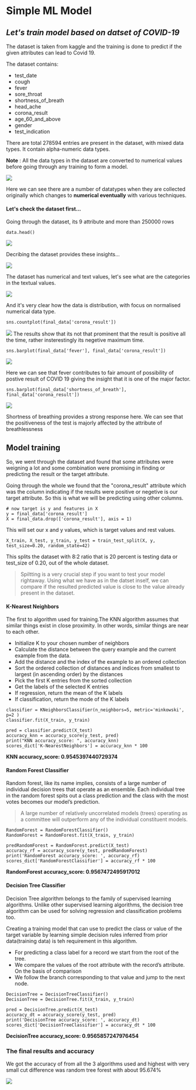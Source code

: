 # Simple ML Model
## _Let's train model based on datset of COVID-19_

The dataset is taken from kaggle and the training is done to predict if the given attributes can lead to Covid 19.

The dataset contains:
- test_date
- cough
- fever
- sore_throat
- shortness_of_breath
- head_ache
- corona_result
- age_60_and_above
- gender
- test_indication

There are total 278594 entries are present in the dataset, with mixed data types. It contain alpha-numeric data types.

**Note** : All the data types in the dataset are converted to numerical values before going through any training to form a model.

![](https://github.com/Sara-cos/Intern-Work/blob/main/int-ml-5/Simple_ML_Model%20(Covid%2019%20model)/Images/Data%20Types%20ML.png)

Here we can see there are a number of datatypes when they are collected originally which changes to **numerical eventually** with various techniques.

#### Let's check the dataset first...

Going through the dataset, its 9 attribute and more than 250000 rows

```
data.head()
```
![](https://github.com/Sara-cos/Intern-Work/blob/main/int-ml-5/Simple_ML_Model%20(Covid%2019%20model)/Images/Dataset.png)



Decribing the dataset provides these insights...

![](https://github.com/Sara-cos/Intern-Work/blob/main/int-ml-5/Simple_ML_Model%20(Covid%2019%20model)/Images/Describe.png)



The dataset has numerical and text values, let's see what are the categories in the textual values.

![](https://github.com/Sara-cos/Intern-Work/blob/main/int-ml-5/Simple_ML_Model%20(Covid%2019%20model)/Images/Desc_1.png)


And it's very clear how the data is distribution, with focus on normalised numerical data type.

```
sns.countplot(final_data['corona_result'])
```
![](https://github.com/Sara-cos/Intern-Work/blob/main/int-ml-5/Simple_ML_Model%20(Covid%2019%20model)/Images/Count_cases.png)
The results show that its not that prominent that the result is positive all the time, rather insterestingly its negetive maximum time.

```
sns.barplot(final_data['fever'], final_data['corona_result'])
```
![](https://github.com/Sara-cos/Intern-Work/blob/main/int-ml-5/Simple_ML_Model%20(Covid%2019%20model)/Images/Fever_count.png)

Here we can see that fever contributes to fair amount of possibility of postive result of COVID 19 giving the insight that it is one of the major factor.



```
sns.barplot(final_data['shortness_of_breath'], final_data['corona_result'])
```
![](https://github.com/Sara-cos/Intern-Work/blob/main/int-ml-5/Simple_ML_Model%20(Covid%2019%20model)/Images/Shortness_breath.png)

Shortness of breathing provides a strong response here. We can see that the positiveness of the test is majorly affected by the attribute of breathlessness

## Model training

So, we went through the dataset and found that some attributes were weigning a lot and some combination were promising in finding or predicting the result or the target attribute.

Going through the whole we found that the "corona_result" attribute which was the column indicating if the results were positive or negetive is our target attribute. So this is what we will be predicting using other columns.

```
# now target is y and features in X
y = final_data['corona_result']
X = final_data.drop(['corona_result'], axis = 1)
```
This will set our x and y values, which is target values and rest values.

```
X_train, X_test, y_train, y_test = train_test_split(X, y, test_size=0.20, random_state=42)
```
This splits the dataset with 8:2 ratio that is 20 percent is testing data or test_size of 0.20, out of the whole dataset.

> Spiltting is a very crucial step if you want to test your model rightaway. Using what we have as in the datset inself, we can compare if the resulted predicted value is close to the value already present in the dataset. 

#### K-Nearest Neighbors
The first to algorithm used for training.The KNN algorithm assumes that similar things exist in close proximity. In other words, similar things are near to each other.

- Initialize K to your chosen number of neighbors
- Calculate the distance between the query example and the current example from the data.
- Add the distance and the index of the example to an ordered collection
- Sort the ordered collection of distances and indices from smallest to largest (in ascending order) by the distances
- Pick the first K entries from the sorted collection
- Get the labels of the selected K entries
- If regression, return the mean of the K labels
- If classification, return the mode of the K labels

```
classifier = KNeighborsClassifier(n_neighbors=5, metric='minkowski', p=2 )  
classifier.fit(X_train, y_train)
```

```
pred = classifier.predict(X_test) 
accuracy_knn = accuracy_score(y_test, pred)
print("KNN accuracy_score: ", accuracy_knn)
scores_dict['K-NearestNeighbors'] = accuracy_knn * 100
```
**KNN accuracy_score:  0.9545397440729374**

#### Random Forest Classifier

Random forest, like its name implies, consists of a large number of individual decision trees that operate as an ensemble. Each individual tree in the random forest spits out a class prediction and the class with the most votes becomes our model’s prediction.

> A large number of relatively uncorrelated models (trees) operating as a committee will outperform any of the individual constituent models.

```
RandomForest = RandomForestClassifier()
RandomForest = RandomForest.fit(X_train, y_train)
```

```
predRandomForest = RandomForest.predict(X_test)
accuracy_rf = accuracy_score(y_test, predRandomForest)
print('RandomForest accuracy_score: ', accuracy_rf)
scores_dict['RandomForestClassifier'] = accuracy_rf * 100
```
**RandomForest accuracy_score:  0.9567472495917012**

#### Decision Tree Classifier

Decision Tree algorithm belongs to the family of supervised learning algorithms. Unlike other supervised learning algorithms, the decision tree algorithm can be used for solving regression and classification problems too.

Creating a training model that can use to predict the class or value of the target variable by learning simple decision rules inferred from prior data(training data) is teh requirement in this algorithm.

- For predicting a class label for a record we start from the root of the tree.
- We compare the values of the root attribute with the record’s attribute. On the basis of comparison
- We follow the branch corresponding to that value and jump to the next node.

```
DecisionTree = DecisionTreeClassifier()
DecisionTree = DecisionTree.fit(X_train, y_train)
```
```
pred = DecisionTree.predict(X_test)
accuracy_dt = accuracy_score(y_test, pred)
print('DecisionTree accuracy_score: ', accuracy_dt)
scores_dict['DecisionTreeClassifier'] = accuracy_dt * 100
```
**DecisionTree accuracy_score:  0.9565857247976454**


### The final results and accuracy

We got the accuracy of from all the 3 algorithms used and highest with very small cut difference was random tree forest with about 95.674%

![](https://github.com/Sara-cos/Intern-Work/blob/main/int-ml-5/Simple_ML_Model%20(Covid%2019%20model)/Images/Score.png)
